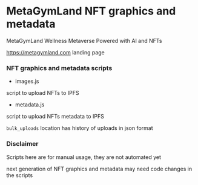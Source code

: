 # MetaGymLand NFT graphics and metadata

MetaGymLand Wellness Metaverse Powered with AI and NFTs

https://metagymland.com landing page

### NFT graphics and metadata scripts

- images.js

script to upload NFTs to IPFS

- metadata.js

script to upload NFTs metadata to IPFS

`bulk_uploads` location has history of uploads in json format

### Disclaimer

Scripts here are for manual usage, they are not automated yet

next generation of NFT graphics and metadata may need code changes in the scripts
